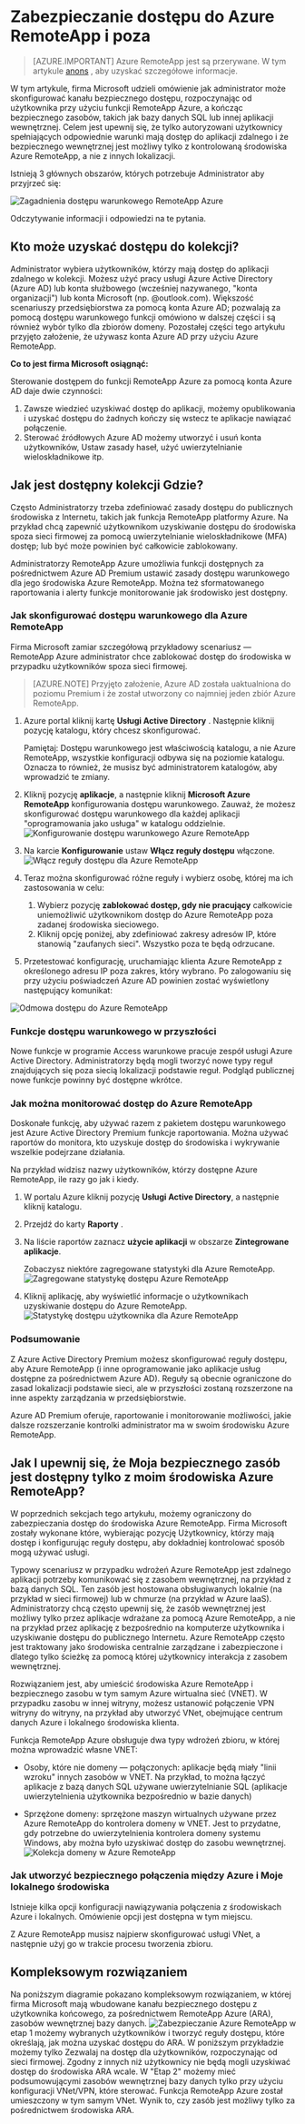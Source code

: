 
<properties 
    pageTitle="Zabezpieczanie dostępu do Azure RemoteApp i poza | Microsoft Azure"
    description="Dowiedz się, jak bezpiecznego dostępu do Azure RemoteApp za pomocą warunkowego dostępu w usłudze Active Directory platformy Azure"
    services="remoteapp"
    documentationCenter="" 
    authors="piotrci" 
    manager="mbaldwin" />

<tags 
    ms.service="remoteapp" 
    ms.workload="compute" 
    ms.tgt_pltfrm="na" 
    ms.devlang="na" 
    ms.topic="article" 
    ms.date="08/15/2016" 
    ms.author="elizapo" />

# <a name="securing-access-to-azure-remoteapp-and-beyond"></a>Zabezpieczanie dostępu do Azure RemoteApp i poza

> [AZURE.IMPORTANT]
> Azure RemoteApp jest są przerywane. W tym artykule [anons](https://go.microsoft.com/fwlink/?linkid=821148) , aby uzyskać szczegółowe informacje.

W tym artykule, firma Microsoft udzieli omówienie jak administrator może skonfigurować kanału bezpiecznego dostępu, rozpoczynając od użytkownika przy użyciu funkcji RemoteApp Azure, a kończąc bezpiecznego zasobów, takich jak bazy danych SQL lub innej aplikacji wewnętrznej. Celem jest upewnij się, że tylko autoryzowani użytkownicy spełniających odpowiednie warunki mają dostęp do aplikacji zdalnego i że bezpiecznego wewnętrznej jest możliwy tylko z kontrolowaną środowiska Azure RemoteApp, a nie z innych lokalizacji.

Istnieją 3 głównych obszarów, których potrzebuje Administrator aby przyjrzeć się:

![Zagadnienia dostępu warunkowego RemoteApp Azure](./media/remoteapp-secureaccess/ra-conditionalenvironment.png)

Odczytywanie informacji i odpowiedzi na te pytania.

## <a name="who-can-access-the-collection"></a>Kto może uzyskać dostępu do kolekcji?
Administrator wybiera użytkowników, którzy mają dostęp do aplikacji zdalnego w kolekcji. Możesz użyć pracy usługi Azure Active Directory (Azure AD) lub konta służbowego (wcześniej nazywanego, "konta organizacji") lub konta Microsoft (np. @outlook.com). Większość scenariuszy przedsiębiorstwa za pomocą konta Azure AD; pozwalają za pomocą dostępu warunkowego funkcji omówiono w dalszej części i są również wybór tylko dla zbiorów domeny. Pozostałej części tego artykułu przyjęto założenie, że używasz konta Azure AD przy użyciu Azure RemoteApp.

**Co to jest firma Microsoft osiągnąć:**

Sterowanie dostępem do funkcji RemoteApp Azure za pomocą konta Azure AD daje dwie czynności:

1.  Zawsze wiedzieć uzyskiwać dostęp do aplikacji, możemy opublikowania i uzyskać dostępu do żadnych kończy się wstecz te aplikacje nawiązać połączenie.
2.  Sterować źródłowych Azure AD możemy utworzyć i usuń konta użytkowników, Ustaw zasady haseł, użyć uwierzytelnianie wieloskładnikowe itp. 

## <a name="how-is-the-collection-accessed-from-where"></a>Jak jest dostępny kolekcji Gdzie?
Często Administratorzy trzeba zdefiniować zasady dostępu do publicznych środowiska z Internetu, takich jak funkcja RemoteApp platformy Azure. Na przykład chcą zapewnić użytkownikom uzyskiwanie dostępu do środowiska spoza sieci firmowej za pomocą uwierzytelnianie wieloskładnikowe (MFA) dostęp; lub być może powinien być całkowicie zablokowany.

Administratorzy RemoteApp Azure umożliwia funkcji dostępnych za pośrednictwem Azure AD Premium ustawić zasady dostępu warunkowego dla jego środowiska Azure RemoteApp. Można też sformatowanego raportowania i alerty funkcje monitorowanie jak środowisko jest dostępny.

### <a name="how-to-set-up-conditional-access-for-azure-remoteapp"></a>Jak skonfigurować dostępu warunkowego dla Azure RemoteApp
Firma Microsoft zamiar szczegółową przykładowy scenariusz — RemoteApp Azure administrator chce zablokować dostęp do środowiska w przypadku użytkowników spoza sieci firmowej.

>[AZURE.NOTE] Przyjęto założenie, Azure AD została uaktualniona do poziomu Premium i że został utworzony co najmniej jeden zbiór Azure RemoteApp.

1.  Azure portal kliknij kartę **Usługi Active Directory** . Następnie kliknij pozycję katalogu, który chcesz skonfigurować.

    Pamiętaj: Dostępu warunkowego jest właściwością katalogu, a nie Azure RemoteApp, wszystkie konfiguracji odbywa się na poziomie katalogu. Oznacza to również, że musisz być administratorem katalogów, aby wprowadzić te zmiany.

2.  Kliknij pozycję **aplikacje**, a następnie kliknij **Microsoft Azure RemoteApp** konfigurowania dostępu warunkowego. Zauważ, że możesz skonfigurować dostępu warunkowego dla każdej aplikacji "oprogramowania jako usługa" w katalogu oddzielnie.
![Konfigurowanie dostępu warunkowego Azure RemoteApp](./media/remoteapp-secureaccess/ra-conditionalaccessscreen.png)
 

3.  Na karcie **Konfigurowanie** ustaw **Włącz reguły dostępu** włączone.
![Włącz reguły dostępu dla Azure RemoteApp](./media/remoteapp-secureaccess/ra-enableaccessrules.png)
 

4.  Teraz można skonfigurować różne reguły i wybierz osobę, której ma ich zastosowania w celu:

    1. Wybierz pozycję **zablokować dostęp, gdy nie pracujący** całkowicie uniemożliwić użytkownikom dostęp do Azure RemoteApp poza zadanej środowiska sieciowego.
    2. Kliknij opcję poniżej, aby zdefiniować zakresy adresów IP, które stanowią "zaufanych sieci". Wszystko poza te będą odrzucane.

5.  Przetestować konfigurację, uruchamiając klienta Azure RemoteApp z określonego adresu IP poza zakres, który wybrano. Po zalogowaniu się przy użyciu poświadczeń Azure AD powinien zostać wyświetlony następujący komunikat:

![Odmowa dostępu do Azure RemoteApp](./media/remoteapp-secureaccess/ra-accessdenied.png)
 

### <a name="future-conditional-access-features"></a>Funkcje dostępu warunkowego w przyszłości 
Nowe funkcje w programie Access warunkowe pracuje zespół usługi Azure Active Directory. Administratorzy będą mogli tworzyć nowe typy reguł znajdujących się poza siecią lokalizacji podstawie reguł. Podgląd publicznej nowe funkcje powinny być dostępne wkrótce.

### <a name="how-to-monitor-access-to-azure-remoteapp"></a>Jak można monitorować dostęp do Azure RemoteApp
Doskonałe funkcję, aby używać razem z pakietem dostępu warunkowego jest Azure Active Directory Premium funkcje raportowania. Można używać raportów do monitora, kto uzyskuje dostęp do środowiska i wykrywanie wszelkie podejrzane działania.

Na przykład widzisz nazwy użytkowników, którzy dostępne Azure RemoteApp, ile razy go jak i kiedy.

1.  W portalu Azure kliknij pozycję **Usługi Active Directory**, a następnie kliknij katalogu.

2.  Przejdź do karty **Raporty** .

3.  Na liście raportów zaznacz **użycie aplikacji** w obszarze **Zintegrowane aplikacje**.

    Zobaczysz niektóre zagregowane statystyki dla Azure RemoteApp. 
![Zagregowane statystykę dostępu Azure RemoteApp](./media/remoteapp-secureaccess/ra-accessstats.png)
 
5.  Kliknij aplikację, aby wyświetlić informacje o użytkownikach uzyskiwanie dostępu do Azure RemoteApp.
![Statystykę dostępu użytkownika dla Azure RemoteApp](./media/remoteapp-secureaccess/ra-userstats.png)
 
### <a name="summary"></a>Podsumowanie
Z Azure Active Directory Premium możesz skonfigurować reguły dostępu, aby Azure RemoteApp (i inne oprogramowanie jako aplikacje usług dostępne za pośrednictwem Azure AD). Reguły są obecnie ograniczone do zasad lokalizacji podstawie sieci, ale w przyszłości zostaną rozszerzone na inne aspekty zarządzania w przedsiębiorstwie.

Azure AD Premium oferuje, raportowanie i monitorowanie możliwości, jakie dalsze rozszerzanie kontrolki administrator ma w swoim środowisku Azure RemoteApp.

## <a name="how-do-i-make-sure-my-secure-resource-is-accessible-only-from-my-azure-remoteapp-environment"></a>Jak I upewnij się, że Moja bezpiecznego zasób jest dostępny tylko z moim środowiska Azure RemoteApp?
W poprzednich sekcjach tego artykułu, możemy ograniczony do zabezpieczania dostęp do środowiska Azure RemoteApp. Firma Microsoft zostały wykonane które, wybierając pozycję Użytkownicy, którzy mają dostęp i konfigurując reguły dostępu, aby dokładniej kontrolować sposób mogą używać usługi.

Typowy scenariusz w przypadku wdrożeń Azure RemoteApp jest zdalnego aplikacji potrzeby komunikować się z zasobem wewnętrznej, na przykład z bazą danych SQL. Ten zasób jest hostowana obsługiwanych lokalnie (na przykład w sieci firmowej) lub w chmurze (na przykład w Azure IaaS). Administratorzy chcą często upewnij się, że zasób wewnętrznej jest możliwy tylko przez aplikacje wdrażane za pomocą Azure RemoteApp, a nie na przykład przez aplikację z bezpośrednio na komputerze użytkownika i uzyskiwanie dostępu do publicznego Internetu. Azure RemoteApp często jest traktowany jako środowiska centralnie zarządzane i zabezpieczone i dlatego tylko ścieżkę za pomocą której użytkownicy interakcja z zasobem wewnętrznej.

Rozwiązaniem jest, aby umieścić środowiska Azure RemoteApp i bezpiecznego zasobu w tym samym Azure wirtualna sieć (VNET). W przypadku zasobu w innej witryny, możesz ustanowić połączenie VPN witryny do witryny, na przykład aby utworzyć VNet, obejmujące centrum danych Azure i lokalnego środowiska klienta.

Funkcja RemoteApp Azure obsługuje dwa typy wdrożeń zbioru, w której można wprowadzić własne VNET:

-   Osoby, które nie domeny — połączonych: aplikacje będą miały "linii wzroku" innych zasobów w VNET. Na przykład, to można łączyć aplikacje z bazą danych SQL używane uwierzytelnianie SQL (aplikacje uwierzytelnienia użytkownika bezpośrednio w bazie danych)

-   Sprzężone domeny: sprzężone maszyn wirtualnych używane przez Azure RemoteApp do kontrolera domeny w VNET. Jest to przydatne, gdy potrzebne do uwierzytelnienia kontrolera domeny systemu Windows, aby można było uzyskiwać dostęp do zasobu wewnętrznej.
![Kolekcja domeny w Azure RemoteApp](./media/remoteapp-secureaccess/ra-domainjoined.png)
 
### <a name="how-to-create-a-secure-connection-between-azure-and-my-on-premises-environment"></a>Jak utworzyć bezpiecznego połączenia między Azure i Moje lokalnego środowiska
Istnieje kilka opcji konfiguracji nawiązywania połączenia z środowiskach Azure i lokalnych. Omówienie opcji jest dostępna w tym miejscu.

Z Azure RemoteApp musisz najpierw skonfigurować usługi VNet, a następnie użyj go w trakcie procesu tworzenia zbioru. 

## <a name="the-complete-solution"></a>Kompleksowym rozwiązaniem
Na poniższym diagramie pokazano kompleksowym rozwiązaniem, w której firma Microsoft mają wbudowane kanału bezpiecznego dostępu z użytkownika końcowego, za pośrednictwem RemoteApp Azure (ARA), zasobów wewnętrznej bazy danych.
![Zabezpieczanie Azure RemoteApp](./media/remoteapp-secureaccess/ra-secureoverview.png) w etap 1 możemy wybranych użytkowników i tworzyć reguły dostępu, które określają, jak można uzyskać dostępu do ARA. W poniższym przykładzie możemy tylko Zezwalaj na dostęp dla użytkowników, rozpoczynając od sieci firmowej. Zgodny z innych niż użytkownicy nie będą mogli uzyskiwać dostęp do środowiska ARA wcale.
W "Etap 2" możemy mieć podsumowującymi zasobów wewnętrznej bazy danych tylko przy użyciu konfiguracji VNet/VPN, które sterować. Funkcja RemoteApp Azure został umieszczony w tym samym VNet. Wynik to, czy zasób jest możliwy tylko za pośrednictwem środowiska ARA.


